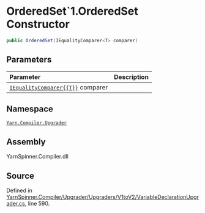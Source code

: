 <!-- This file was generated by a tool. Do not edit this file by hand. -->

# OrderedSet`1.OrderedSet Constructor


```csharp
public OrderedSet(IEqualityComparer<T> comparer)
```

## Parameters
|Parameter|Description|
|:---|:---|
|[`IEqualityComparer{{T}}`](https://docs.microsoft.com/dotnet/api/System.Collections.Generic.IEqualityComparer{{T}}) comparer||


## Namespace
[`Yarn.Compiler.Upgrader`](/api/csharp/yarn.compiler.upgrader/README.md)

## Assembly
YarnSpinner.Compiler.dll

## Source
Defined in [YarnSpinner.Compiler/Upgrader/Upgraders/V1toV2/VariableDeclarationUpgrader.cs](https://github.com/YarnSpinnerTool/YarnSpinner//blob/develop/YarnSpinner.Compiler/Upgrader/Upgraders/V1toV2/VariableDeclarationUpgrader.cs#L590), line 590.
